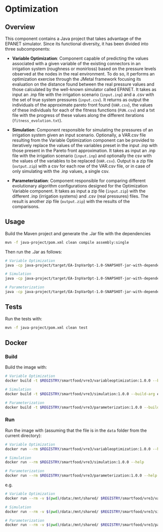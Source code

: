 # Optimization

## Overview

This component contains a Java project that takes advantage of the EPANET simulator. Since its functional diversity, it has been divided into three subcomponents:

* **Variable Optimization**: Component capable of predicting the values associated with a given variable of the existing connectors in an irrigation system (roughness or monirloss) based on the pressure levels observed at the nodes in the real environment. To do so, it performs an optimization exercise through the JMetal framework focusing its evaluation on the distance found between the real pressure values and those calculated by the well-known simulator called EPANET. It takes as input an .inp file with the irrigation scenario (`input.inp`) and a .csv with the set of true system pressures (`input.csv`). It returns as output the individuals of the approximate pareto front found (`VAR.csv`), the values of these individuals for each of the fitness functions (`FUN.csv`) and a txt file with the progress of these values along the different iterations (`fitness_evolution.txt`).

* **Simulation**: Component responsible for simulating the pressures of an irrigation system given an input scenario. Optionally, a VAR.csv file resulting from the Variable Optimization component can be provided to iteratively replace the values of the variables preset in the input .inp with those present in the Pareto front approximation. It takes as input an .inp file with the irrigation scenario (`input.inp`) and optionally the csv with the values of the variables to be replaced (`VAR.csv`). Output is a zip file (`output.zip`) with a csv for each row of the VAR.csv file, or in case of only simulating with the .inp values, a single csv.

* **Parameterization**: Component responsible for comparing different evolutionary algorithm configurations designed for the Optimization Variable component. It takes as input a zip file (`input.zip`) with the different .inp (irrigation systems) and .csv (real pressures) files. The result is another zip file (`output.zip`) with the results of the comparisons.

## Usage

Build the Maven project and generate the .Jar file with the dependencies

```sh
mvn -f java-project/pom.xml clean compile assembly:single
```

Then run the .Jar as follows:

```sh
# Variable Optimization
java -cp java-project/target/EA-InpVarOpt-1.0-SNAPSHOT-jar-with-dependencies.jar epanet.RunnerVariableOptimization --help

# Simulation
java -cp java-project/target/EA-InpVarOpt-1.0-SNAPSHOT-jar-with-dependencies.jar epanet.RunnerSimulation --help

# Parameterization
java -cp java-project/target/EA-InpVarOpt-1.0-SNAPSHOT-jar-with-dependencies.jar epanet.RunnerParameterization --help
```

## Tests

Run the tests with:

```sh
mvn -f java-project/pom.xml clean test
```

## Docker

### Build

Build the image with:

```sh
# Variable Optimization
docker build -t $REGISTRY/smartfood/vre3/variableoptimization:1.0.0 --build-arg executable=RunnerVariableOptimization .

# Simulation
docker build -t $REGISTRY/smartfood/vre3/simulation:1.0.0 --build-arg executable=RunnerSimulation .

# Parameterization
docker build -t $REGISTRY/smartfood/vre3/parameterization:1.0.0 --build-arg executable=RunnerParameterization .
```

### Run

Run the image with (assuming that the file is in the `data` folder from the current directory):

```sh
# Variable Optimization
docker run --rm $REGISTRY/smartfood/vre3/variableoptimization:1.0.0 --help

# Simulation
docker run --rm $REGISTRY/smartfood/vre3/simulation:1.0.0 --help

# Parameterization
docker run --rm $REGISTRY/smartfood/vre3/parameterization:1.0.0 --help
```

e.g.

```sh
# Variable Optimization
docker run --rm -v $(pwd)/data:/mnt/shared/ $REGISTRY/smartfood/vre3/variableoptimization:1.0.0 --inp-file /mnt/shared/pivot.inp --pressure-file /mnt/shared/pivot_default_pressures.csv

# Simulation
docker run --rm -v $(pwd)/data:/mnt/shared/ $REGISTRY/smartfood/vre3/simulation:1.0.0 --inp-file /mnt/shared/pivot.inp --var-file /mnt/shared/VAR.csv --str-variables Roughness

# Parameterization
docker run --rm -v $(pwd)/data:/mnt/shared/ $REGISTRY/smartfood/vre3/parameterization:1.0.0 --input-zip /mnt/shared/input.zip
```
